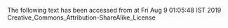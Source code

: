 The following text has been accessed from at Fri Aug 9 01:05:48 IST 2019
Creative_Commons_Attribution-ShareAlike_License
